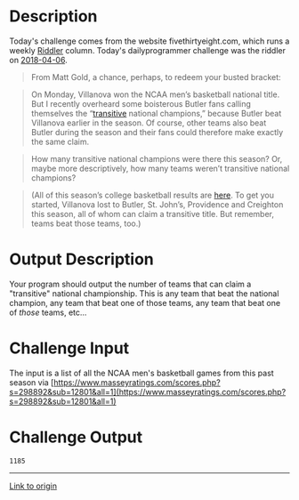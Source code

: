 # Description
Today's challenge comes from the website fivethirtyeight.com, which runs a weekly [Riddler](https://fivethirtyeight.com/tag/the-riddler/) column.  Today's dailyprogrammer challenge was the riddler on [2018-04-06](https://fivethirtyeight.com/features/when-will-the-arithmetic-anarchists-attack/).

> From Matt Gold, a chance, perhaps, to redeem your busted bracket:

> On Monday, Villanova won the NCAA men’s basketball national title. But I recently overheard some boisterous Butler fans calling themselves the “[transitive](http://www.mathwords.com/t/transitive_property.htm) national champions,” because Butler beat Villanova earlier in the season. Of course, other teams also beat Butler during the season and their fans could therefore make exactly the same claim.

> How many transitive national champions were there this season? Or, maybe more descriptively, how many teams weren’t transitive national champions?

> (All of this season’s college basketball results are [here](https://www.masseyratings.com/scores.php?s=298892&sub=12801&all=1). To get you started, Villanova lost to Butler, St. John’s, Providence and Creighton this season, all of whom can claim a transitive title. But remember, teams beat those teams, too.)

# Output Description
Your program should output the number of teams that can claim a "transitive" national championship.  This is any team that beat the national champion, any team that beat one of those teams, any team that beat one of *those* teams, etc...

# Challenge Input
The input is a list of all the NCAA men's basketball games from this past season via [https://www.masseyratings.com/scores.php?s=298892&sub=12801&all=1](https://www.masseyratings.com/scores.php?s=298892&sub=12801&all=1)

# Challenge Output
    1185

---

[Link to origin](https://www.reddit.com/r/dailyprogrammer/8ewq2e)